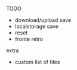 TODO

- download/upload save
- localstorage save
- reset
- fronte retro

extra

- custom list of tiles
